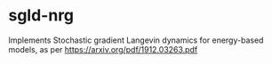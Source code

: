 # sgld-nrg
Implements Stochastic gradient Langevin dynamics for energy-based models, as per https://arxiv.org/pdf/1912.03263.pdf
